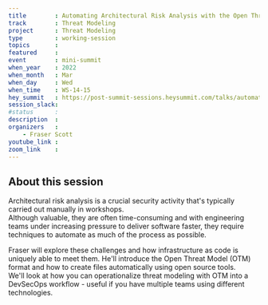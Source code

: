 ```yaml
---
title        : Automating Architectural Risk Analysis with the Open Threat Model format
track        : Threat Modeling
project      : Threat Modeling
type         : working-session
topics       :
featured     :
event        : mini-summit
when_year    : 2022
when_month   : Mar
when_day     : Wed
when_time    : WS-14-15
hey_summit   : https://post-summit-sessions.heysummit.com/talks/automating-architectural-risk-analysis-with-the-open-threat-model-format/
session_slack:
#status      : 
description  :
organizers   :
    - Fraser Scott   
youtube_link : 
zoom_link    :   
---
```


## About this session
Architectural risk analysis is a crucial security activity that's typically carried out manually in workshops.  
Although valuable, they are often time-consuming and with engineering teams under increasing pressure to deliver software faster, they require techniques to automate as much of the process as possible.

Fraser will explore these challenges and how infrastructure as code is uniquely able to meet them. 
He'll introduce the Open Threat Model (OTM) format and how to create files automatically using open source tools.  
We'll look at how you can operationalize threat modeling with OTM into a DevSecOps workflow - useful if you have multiple teams using different technologies.
